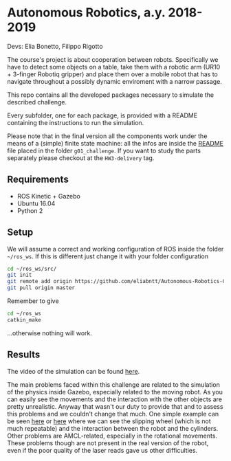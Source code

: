 # Autonomous Robotics, a.y. 2018-2019

Devs: Elia Bonetto, Filippo Rigotto

The course's project is about cooperation between robots. Specifically we have to detect some objects on a table, take them with a robotic arm (UR10 + 3-finger Robotiq gripper) and place them over a mobile robot that has to navigate throughout a possibly dynamic enviroment with a narrow passage.

This repo contains all the developed packages necessary to simulate the described challenge.

Every subfolder, one for each package, is provided with a README containing the instructions to run the simulation.

Please note that in the final version all the components work under the means of a (simple) finite state machine: all the infos are inside the [README](g01_challenge/README.md) file placed in the folder `g01_challenge`.
If you want to study the parts separately please checkout at the `HW3-delivery` tag.

## Requirements

- ROS Kinetic + Gazebo
- Ubuntu 16.04
- Python 2

## Setup

We will assume a correct and working configuration of ROS inside the folder `~/ros_ws`. If this is different just change it with your folder configuration

```bash
cd ~/ros_ws/src/
git init
git remote add origin https://github.com/eliabntt/Autonomous-Robotics-Cooperation-project.git
git pull origin master
```

Remember to give

```bash
cd ~/ros_ws
catkin_make
```

...otherwise nothing will work.

## Results

The video of the simulation can be found [here]().

The main problems faced within this challenge are related to the simulation of the physics inside Gazebo, especially related to the moving robot. As you can easily see the movements and the interaction with the other objects are pretty unrealistic. Anyway that wasn't our duty to provide that and to assess this problems and we couldn't change that much. One simple example can be seen [here]() or [here]() where we can see the slipping wheel (which is not much repeatable) and the interaction between the robot and the cylinders.
Other problems are AMCL-related, especially in the rotational movements. These problems though are not present in the real version of the robot, even if the poor quality of the laser reads gave us other difficulties.
